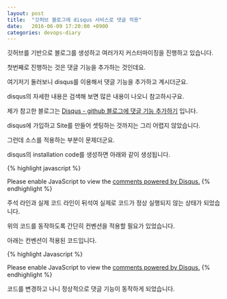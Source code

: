 ```yaml
---
layout: post
title:  "깃허브 블로그에 disqus 서비스로 댓글 적용"
date:   2016-06-09 17:20:00 +0900
categories: devops-diary
---
```

깃허브를 기반으로 블로그를 생성하고 여러가지 커스터마이징을 진행하고 있습니다.

첫번째로 진행하는 것은 댓글 기능을 추가하는 것인데요.

여기저기 둘러보니 disqus를 이용해서 댓글 기능을 추가하고 계시더군요.

disqus의 자세한 내용은 검색해 보면 많은 내용이 나오니 참고하시구요.

제가 참고한 블로그는 [Disqus - github 블로그에 댓글 기능 추가하기](http://djflexible.github.io/blog/disqus.html) 입니다.

disqus에 가입하고 Site를 만들어 셋팅하는 것까지는 그리 어렵지 않았습니다.

그런데 소스를 적용하는 부분이 문제더군요.

disqus의 installation code를 생성하면 아래와 같이 생성됩니다.

{% highlight javascript %}
<div id="disqus_thread"></div> <script> /** * RECOMMENDED CONFIGURATION VARIABLES: EDIT AND UNCOMMENT THE SECTION BELOW TO INSERT DYNAMIC VALUES FROM YOUR PLATFORM OR CMS. * LEARN WHY DEFINING THESE VARIABLES IS IMPORTANT: https://disqus.com/admin/universalcode/#configuration-variables */ /* var disqus_config = function () { this.page.url = PAGE_URL; // Replace PAGE_URL with your page's canonical URL variable this.page.identifier = PAGE_IDENTIFIER; // Replace PAGE_IDENTIFIER with your page's unique identifier variable }; */ (function() { // DON'T EDIT BELOW THIS LINE var d = document, s = d.createElement('script'); s.src = '//******.disqus.com/embed.js'; s.setAttribute('data-timestamp', +new Date()); (d.head || d.body).appendChild(s); })(); </script> <noscript>Please enable JavaScript to view the <a href="https://disqus.com/?ref_noscript" rel="nofollow">comments powered by Disqus.</a></noscript>
{% endhighlight %}

주석 라인과 실제 코드 라인이 뒤석여 실제로 코드가 정상 실행되지 않는 상태가 되었습니다.

위의 코드를 동작하도록 간단히 컨벤션을 적용할 필요가 있었습니다.

아래는 컨벤션이 적용된 코드입니다.

{% highlight Javascript %}
<div id="disqus_thread"></div>
<script>
/**
* RECOMMENDED CONFIGURATION VARIABLES: EDIT AND UNCOMMENT THE SECTION BELOW TO INSERT DYNAMIC VALUES FROM YOUR PLATFORM OR CMS.
* LEARN WHY DEFINING THESE VARIABLES IS IMPORTANT: https://disqus.com/admin/universalcode/#configuration-variables
*/
/* var disqus_config = function () { this.page.url = PAGE_URL;
// Replace PAGE_URL with your page's canonical URL variable
this.page.identifier = PAGE_IDENTIFIER;
// Replace PAGE_IDENTIFIER with your page's unique identifier variable };
*/
(function() {
// DON'T EDIT BELOW THIS LINE
var d = document, s = d.createElement('script');
s.src = '//******.disqus.com/embed.js';
s.setAttribute('data-timestamp', +new Date());
(d.head || d.body).appendChild(s); })();
</script>
<noscript>
Please enable JavaScript to view the <a href="https://disqus.com/?ref_noscript" rel="nofollow">comments powered by Disqus.</a>
</noscript>
{% endhighlight %}

코드를 변경하고 나니 정상적으로 댓글 기능이 동작하게 되었습니다.

